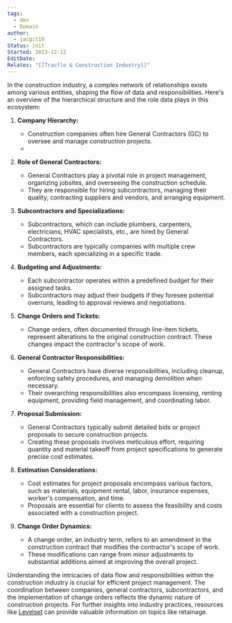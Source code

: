 ```yaml
---
tags:
  - dev
  - Domain
author:
  - jacgit18
Status: init
Started: 2023-12-12
EditDate: 
Relates: "[[Tracflo & Construction Industry]]"
---
```

In the construction industry, a complex network of relationships exists among various entities, shaping the flow of data and responsibilities. Here's an overview of the hierarchical structure and the role data plays in this ecosystem:

1. **Company Hierarchy:**
   - Construction companies often hire General Contractors (GC) to oversee and manage construction projects.
   - 

2. **Role of General Contractors:**
   - General Contractors play a pivotal role in project management, organizing jobsites, and overseeing the construction schedule.
   - They are responsible for hiring subcontractors, managing their quality, contracting suppliers and vendors, and arranging equipment.

3. **Subcontractors and Specializations:**
   - Subcontractors, which can include plumbers, carpenters, electricians, HVAC specialists, etc., are hired by General Contractors.
   - Subcontractors are typically companies with multiple crew members, each specializing in a specific trade.

4. **Budgeting and Adjustments:**
   - Each subcontractor operates within a predefined budget for their assigned tasks.
   - Subcontractors may adjust their budgets if they foresee potential overruns, leading to approval reviews and negotiations.

5. **Change Orders and Tickets:**
   - Change orders, often documented through line-item tickets, represent alterations to the original construction contract. These changes impact the contractor's scope of work.

6. **General Contractor Responsibilities:**
   - General Contractors have diverse responsibilities, including cleanup, enforcing safety procedures, and managing demolition when necessary.
   - Their overarching responsibilities also encompass licensing, renting equipment, providing field management, and coordinating labor.

7. **Proposal Submission:**
   - General Contractors typically submit detailed bids or project proposals to secure construction projects.
   - Creating these proposals involves meticulous effort, requiring quantity and material takeoff from project specifications to generate precise cost estimates.

8. **Estimation Considerations:**
   - Cost estimates for project proposals encompass various factors, such as materials, equipment rental, labor, insurance expenses, worker's compensation, and time.
   - Proposals are essential for clients to assess the feasibility and costs associated with a construction project.

9. **Change Order Dynamics:**
   - A change order, an industry term, refers to an amendment in the construction contract that modifies the contractor's scope of work.
   - These modifications can range from minor adjustments to substantial additions aimed at improving the overall project.

Understanding the intricacies of data flow and responsibilities within the construction industry is crucial for efficient project management. The coordination between companies, general contractors, subcontractors, and the implementation of change orders reflects the dynamic nature of construction projects. For further insights into industry practices, resources like [Levelset](https://www.levelset.com/retainage/) can provide valuable information on topics like retainage.